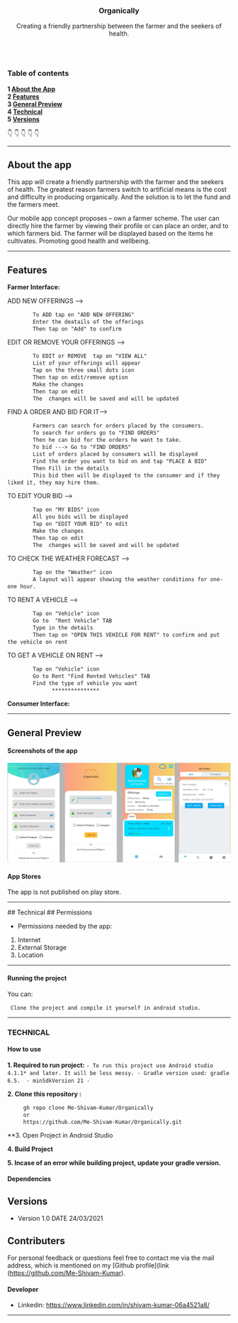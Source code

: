 
<p align="center">
  <h3 align="center">Organically</h3>

  <p align="center">
   Creating a friendly partnership between the farmer and the seekers of health.
    <br>
     <img src="" alt="">
    <br>
    </p>
</p>

<br>

### Table of contents

**1 [About the App](#about-the-app)**<br>
**2 [Features](#features)**<br>
**3 [General Preview](#general-preview)**<br>
**4 [Technical](#technical)**<br>
**5 [Versions](#versions)**<br>


:point_down: :point_down: :point_down: :point_down: :point_down:

<hr> 

## About the app 

This app will create a friendly partnership with the farmer and the seekers of health. The greatest reason farmers switch to artificial means is the cost and difficulty in producing organically. And the solution is to let the fund and the farmers meet. 


Our mobile app concept proposes – own a farmer scheme. The user can directly hire the farmer by viewing their profile or can place an order, and to which farmers bid. The farmer will be displayed based on the items he cultivates. 
Promoting good health and wellbeing.

<hr>

## Features

**Farmer Interface:**

ADD NEW OFFERINGS -->

			To ADD tap on "ADD NEW OFFERING"
			Enter the deatails of the offerings
			Then tap on "Add" to confirm 

EDIT OR REMOVE YOUR OFFERINGS -->

			To EDIT or REMOVE  tap on "VIEW ALL"
			List of your offerings will appear
			Tap on the three small dots icon 
			Then tap on edit/remove option
			Make the changes
			Then tap on edit
			The  changes will be saved and will be updated
			


FIND A ORDER AND BID FOR IT-->

 		  	Farmers can search for orders placed by the consumers.
		  	To search for orders go to "FIND ORDERS"
		  	Then he can bid for the orders he want to take. 
		  	To bid ---> Go to "FIND ORDERS"
		  	List of orders placed by consumers will be displayed
		  	Find the order you want to bid on and tap "PLACE A BID"
		  	Then Fill in the details
		  	This bid then will be displayed to the consumer and if they liked it, they may hire them.

TO EDIT YOUR BID -->

			Tap on "MY BIDS" icon
			All you bids will be displayed
			Tap on "EDIT YOUR BID" to edit
			Make the changes
			Then tap on edit
			The  changes will be saved and will be updated

TO CHECK THE WEATHER FORECAST -->

		  	Tap on the "Weather" icon
		  	A layout will appear showing the weather conditions for one-one hour.
		

TO RENT A VEHICLE -->   

			Tap on "Vehicle" icon
			Go to  "Rent Vehicle" TAB
			Type in the details
			Then tap on "OPEN THIS VEHICLE FOR RENT" to confirm and put the vehicle on rent

TO GET A VEHICLE ON RENT --> 

			Tap on "Vehicle" icon
			Go to Rent "Find Rented Vehicles" TAB
			Find the type of vehicle you want
			      ***************
**Consumer Interface:**



<hr>

## General Preview


#### Screenshots of the app

<img src="https://github.com/Me-Shivam-Kumar/Organically/blob/master/app/src/main/res/drawable/github_image.jpg" >



#### App Stores
The app is not published on play store.



<hr>
## Technical
## Permissions


* Permissions needed by the app:

1. Internet
2. External Storage
3. Location

<hr>

#### Running the project


You can:

     Clone the project and compile it yourself in android studio.
   

<hr>

### TECHNICAL

#### How to use

**1. Required to run project:**
       ` - To run this project use Android studio 4.1.1* and later. It will be less messy.
         - Gradle version used: gradle 6.5. 
         - minSdkVersion 21
         - 
        `

**2. Clone this repository :**
 
         gh repo clone Me-Shivam-Kumar/Organically
         or
         https://github.com/Me-Shivam-Kumar/Organically.git
         
**3. Open Project in Android Studio

**4. Build Project**

**5. Incase of an error while building project, update your gradle version.**


#### Dependencies


## Versions 
* Version 1.0  DATE 24/03/2021



## Contributers
For personal feedback or questions feel free to contact me via the mail address, which is mentioned on my [Github profile](link (https://github.com/Me-Shivam-Kumar).

#### Developer
* Linkedin: https://www.linkedin.com/in/shivam-kumar-06a4521a8/

<hr>

 

